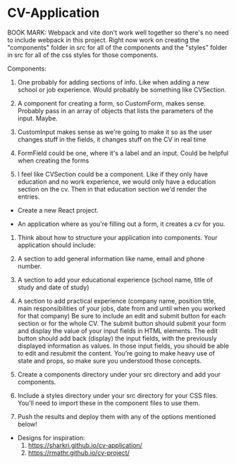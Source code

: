 # CV-Application

BOOK MARK: Webpack and vite don't work well together so there's no need
   to include webpack in this project. Right now work on creating the
   "components" folder in src for all of the components and the 
   "styles" folder in src for all of the css styles for those components.
   
Components: 
   1. One probably for adding sections of info. Like when adding a new school or job experience. Would probably be something like CVSection.

   2. A component for creating a form, 
   so CustomForm, makes sense. Probably pass in an array of objects that lists the parameters of the input. Maybe.

   3. CustomInput makes sense as we're going to make it so as the user changes stuff in the fields, it changes stuff on the CV in real time

   4. FormField could be one, where 
   it's a label and an input. Could be helpful when creating the forms

   5. I feel like CVSection could be a component. Like if they only have education and no work experience, we would only have a education section on the cv. Then in that education section we'd render the entries.




-   Create a new React project.

*   An application where as you're filling out a form, it creates a cv for you.

1. Think about how to structure your application into components. Your application should include:

2. A section to add general information like name, email and phone number.

3. A section to add your educational experience (school name, title of study and date of study)

4. A section to add practical experience (company name, position title, main responsibilities of your jobs, date from and until when you worked for that company)
   Be sure to include an edit and submit button for each section or for the whole CV. The submit button should submit your form and display the value of your input fields in HTML elements. The edit button should add back (display) the input fields, with the previously displayed information as values. In those input fields, you should be able to edit and resubmit the content. You’re going to make heavy use of state and props, so make sure you understood those concepts.

5. Create a components directory under your src directory and add your components.

6. Include a styles directory under your src directory for your CSS files. You’ll need to import these in the component files to use them.

7. Push the results and deploy them with any of the options mentioned below!

-   Designs for inspiration:
    1. https://sharkri.github.io/cv-application/
    2. https://rmathr.github.io/cv-project/
